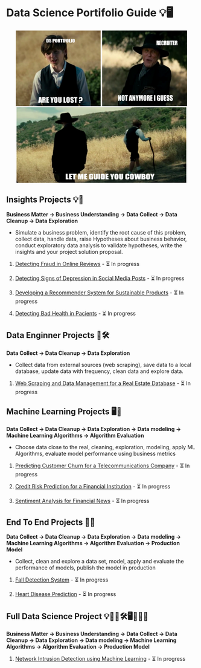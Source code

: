# **Data Science Portifolio Guide** 💡🖥️
  <div align="center">
    <img width="225" height="200" src="img/are-you-lost.png">
    <img width="225" height="200" src="img/not-anymore.png"> <br>
    <img width="450" height="200" src="img/let-me-guide.png">
  </div>

## **Insights Projects** 💡📝

**Business Matter → Business Understanding → Data Collect → Data Cleanup → Data Exploration**

- Simulate a business problem, identify the root cause of this problem, collect data, handle data, raise Hypotheses about business behavior, conduct exploratory data analysis to validate hypotheses, write the insights and your project solution proposal.

1. [Detecting Fraud in Online Reviews](https://github.com/breno-jesus-fernandes/insights-fraud-reviews) - ⏳ In progress

2. [Detecting Signs of Depression in Social Media Posts](https://github.com/breno-jesus-fernandes/insights-depression-signs) - ⏳ In progress

3. [Developing a Recommender System for Sustainable Products](https://github.com/breno-jesus-fernandes/insights-recommender-system) - ⏳ In progress

4. [Detecting Bad Health in Pacients](https://github.com/breno-jesus-fernandes/insights-bad-health-detector) - ⏳ In progress

## **Data Enginner Projects** 👨🛠

**Data Collect → Data Cleanup → Data Exploration**

- Collect data from external sources (web scraping), save data to a local database, update data with frequency, clean data and explore data.

1.  [Web Scraping and Data Management for a Real Estate Database](https://github.com/breno-jesus-fernandes/de-real-estate) - ⏳ In progress

## **Machine Learning Projects** 🖥️🤖

**Data Collect → Data Cleanup → Data Exploration → Data modeling → Machine Learning Algorithms → Algorithm Evaluation**

- Choose data close to the real, cleaning, exploration, modeling, apply ML Algorithms, evaluate model performance using business metrics

1.  [Predicting Customer Churn for a Telecommunications Company](https://github.com/breno-jesus-fernades/ml-custormer-churn) - ⏳ In progress

2.  [Credit Risk Prediction for a Financial Institution](https://github.com/breno-jesus-fernades/ml-credit-risk) - ⏳ In progress

3.  [Sentiment Analysis for Financial News](https://github.com/breno-jesus-fernandes/ml-sentiment-analysis) - ⏳ In progress

## **End To End Projects** 💯🔁

**Data Collect → Data Cleanup → Data Exploration → Data modeling → Machine Learning Algorithms → Algorithm Evaluation → Production Model**

- Collect, clean and explore a data set, model, apply and evaluate the performance of models, publish the model in production

1.  [Fall Detection System](https://github.com/breno-jesus-fernandes/end-to-end-fall-detection) - ⏳ In progress

2.  [Heart Disease Prediction](https://github.com/breno-jesus-fernandes/end-to-end-heart-disease) - ⏳ In progress

## **Full Data Science Project** 💡📝👨🛠🖥️🤖💯🔁

**Business Matter → Business Understanding → Data Collect → Data Cleanup → Data Exploration → Data modeling → Machine Learning Algorithms → Algorithm Evaluation → Production Model**

1. [Network Intrusion Detection using Machine Learning](https://github.com/breno-jesus-fernandes/full-ds-network-intrusion) - ⏳ In progress

